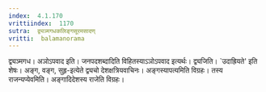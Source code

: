 ```yaml
---
index:  4.1.170
vrittiindex:  1170
sutra:  द्व्यञ्मगधकलिङ्गसूरमसादण्
vritti:  balamanorama 
---
```


द्व्यञ्मगध। अञोऽपवाद इति। जनपदशब्दादिति विहितस्याऽञोऽपवाद इत्यर्थः। द्व्यजिति। `उदाह्रियते' इति शेषः। अङ्ग, वङ्ग, सुहृ-इत्येते द्व्यचो देशक्षत्रियवाचिनः। अङ्गस्यापत्यमिति विग्रहः। तस्य राजन्यप्येवमिति। अङ्गादिदेशस्य राजेति विग्रहः।

